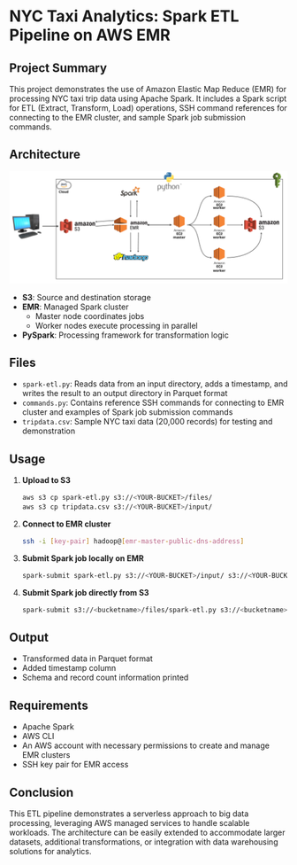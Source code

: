 # NYC Taxi Analytics: Spark ETL Pipeline on AWS EMR

## Project Summary

This project demonstrates the use of Amazon Elastic Map Reduce (EMR) for processing NYC taxi trip data using Apache Spark. It includes a Spark script for ETL (Extract, Transform, Load) operations, SSH command references for connecting to the EMR cluster, and sample Spark job submission commands.

## Architecture

![AWS EMR Architecture](Architecture.png)

- **S3**: Source and destination storage
- **EMR**: Managed Spark cluster
  - Master node coordinates jobs
  - Worker nodes execute processing in parallel
- **PySpark**: Processing framework for transformation logic

## Files

- `spark-etl.py`: Reads data from an input directory, adds a timestamp, and writes the result to an output directory in Parquet format
- `commands.py`: Contains reference SSH commands for connecting to EMR cluster and examples of Spark job submission commands
- `tripdata.csv`: Sample NYC taxi data (20,000 records) for testing and demonstration

## Usage

1. **Upload to S3**
   ```bash
   aws s3 cp spark-etl.py s3://<YOUR-BUCKET>/files/
   aws s3 cp tripdata.csv s3://<YOUR-BUCKET>/input/
   ```

2. **Connect to EMR cluster**
   ```bash
   ssh -i [key-pair] hadoop@[emr-master-public-dns-address]
   ```

3. **Submit Spark job locally on EMR**
   ```bash
   spark-submit spark-etl.py s3://<YOUR-BUCKET>/input/ s3://<YOUR-BUCKET>/output/spark
   ```

4. **Submit Spark job directly from S3**
   ```bash
   spark-submit s3://<bucketname>/files/spark-etl.py s3://<bucketname>/input s3://<bucketname>/output
   ```

## Output

- Transformed data in Parquet format
- Added timestamp column
- Schema and record count information printed

## Requirements

- Apache Spark
- AWS CLI
- An AWS account with necessary permissions to create and manage EMR clusters
- SSH key pair for EMR access

## Conclusion

This ETL pipeline demonstrates a serverless approach to big data processing, leveraging AWS managed services to handle scalable workloads. The architecture can be easily extended to accommodate larger datasets, additional transformations, or integration with data warehousing solutions for analytics.
